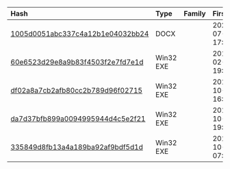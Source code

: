 |Hash|Type|Family|First_Seen|Name|
|:--|:--|:--|:--|:--|
|[1005d0051abc337c4a12b1e04032bb24](https://www.virustotal.com/gui/file/1005d0051abc337c4a12b1e04032bb24)|DOCX||2022-07-03 17:51:26|1yIS0ficBbcjw8aDP4oAUgS2rsjnGKHSp|
|[60e6523d29e8a9b83f4503f2e7fd7e1d](https://www.virustotal.com/gui/file/60e6523d29e8a9b83f4503f2e7fd7e1d)|Win32 EXE||2018-02-04 19:33:08|Pavilion.exe|
|[df02a8a7cb2afb80cc2b789d96f02715](https://www.virustotal.com/gui/file/df02a8a7cb2afb80cc2b789d96f02715)|Win32 EXE||2017-10-13 16:17:08|diag.exe|
|[da7d37bfb899a0094995944d4c5e2f21](https://www.virustotal.com/gui/file/da7d37bfb899a0094995944d4c5e2f21)|Win32 EXE||2017-10-12 19:24:49|diag.exe|
|[335849d8fb13a4a189ba92af9bdf5d1d](https://www.virustotal.com/gui/file/335849d8fb13a4a189ba92af9bdf5d1d)|Win32 EXE||2017-10-12 07:21:20|/|
